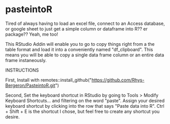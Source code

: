 # pasteintoR

Tired of always having to load an excel file, connect to an Access database, or google sheet to just get a 
simple column or dataframe into R?? er package?? Yeah, me too!

This RStudio Addin will enable you to go to copy things right from a the table format and load it 
into a conveniently named "df_clipboard". This means you will be able to copy a single data frame column or an entire 
data frame instaneously. 

INSTRUCTIONS

First, Install with remotes::install_github("https://github.com/Rhys-Bergeron/PasteintoR.git")

Second, Set the keyboard shortcut in RStudio by going to Tools > Modify Keyboard Shortcuts... and filtering on the word "paste". Assign your desired keyboard shortcut by clicking into the row that says "Paste data into R". Ctrl + Shift + E is the shortcut I chose, but feel free to create any shortcut you desire.

